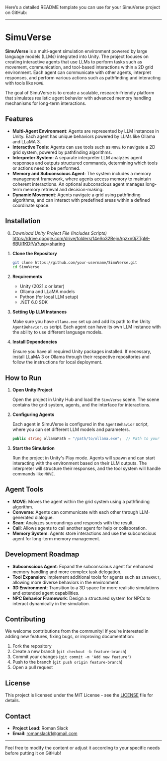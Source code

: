 Here’s a detailed README template you can use for your SimuVerse project on GitHub:

---

# SimuVerse

**SimuVerse** is a multi-agent simulation environment powered by large language models (LLMs) integrated into Unity. The project focuses on creating interactive agents that use LLMs to perform tasks such as movement, communication, and tool-based interactions within a 2D grid environment. Each agent can communicate with other agents, interpret responses, and perform various actions such as pathfinding and interacting with tools like `MOVE`. 

The goal of SimuVerse is to create a scalable, research-friendly platform that simulates realistic agent behavior with advanced memory handling mechanisms for long-term interactions.

## Features

- **Multi-Agent Environment**: Agents are represented by LLM instances in Unity. Each agent has unique behaviors powered by LLMs like Ollama and LLaMA 3.
- **Interactive Tools**: Agents can use tools such as `MOVE` to navigate a 2D grid system, powered by pathfinding algorithms.
- **Interpreter System**: A separate interpreter LLM analyzes agent responses and outputs structured commands, determining which tools or actions need to be performed.
- **Memory and Subconscious Agent**: The system includes a memory management framework, where agents access memory to maintain coherent interactions. An optional subconscious agent manages long-term memory retrieval and decision-making.
- **Dynamic Movement**: Agents navigate a grid using pathfinding algorithms, and can interact with predefined areas within a defined coordinate space.
  
## Installation

0. *Download Unity Project File (Includes Scripts)*
   https://drive.google.com/drive/folders/14eSo32BejnApzxn0jZTgM-6BUi1KDfVa?usp=sharing 

2. **Clone the Repository**

   ```bash
   git clone https://github.com/your-username/SimuVerse.git
   cd SimuVerse
   ```

3. **Requirements**

   - Unity (2021.x or later)
   - Ollama and LLaMA models
   - Python (for local LLM setup)
   - .NET 6.0 SDK

4. **Setting Up LLM Instances**

   Make sure you have `ollama.exe` set up and add its path to the Unity `AgentBehavior.cs` script. Each agent can have its own LLM instance with the ability to use different language models.

5. **Install Dependencies**

   Ensure you have all required Unity packages installed. If necessary, install LLaMA 3 or Ollama through their respective repositories and follow the instructions for local deployment.

## How to Run

1. **Open Unity Project**

   Open the project in Unity Hub and load the `SimuVerse` scene. The scene contains the grid system, agents, and the interface for interactions.

2. **Configuring Agents**

   Each agent in SimuVerse is configured in the `AgentBehavior` script, where you can set different LLM models and parameters.

   ```csharp
   public string ollamaPath = "/path/to/ollama.exe";  // Path to your Ollama model
   ```

3. **Start the Simulation**

   Run the project in Unity's Play mode. Agents will spawn and can start interacting with the environment based on their LLM outputs. The interpreter will structure their responses, and the tool system will handle commands like `MOVE`.

## Agent Tools

- **MOVE**: Moves the agent within the grid system using a pathfinding algorithm.
- **Converse**: Agents can communicate with each other through LLM-generated dialogue.
- **Scan**: Analyzes surroundings and responds with the result.
- **Call**: Allows agents to call another agent for help or collaboration.
- **Memory System**: Agents store interactions and use the subconscious agent for long-term memory management.

## Development Roadmap

- **Subconscious Agent**: Expand the subconscious agent for enhanced memory handling and more complex task delegation.
- **Tool Expansion**: Implement additional tools for agents such as `INTERACT`, allowing more diverse behaviors in the environment.
- **3D Environment**: Transition to a 3D space for more realistic simulations and extended agent capabilities.
- **NPC Behavior Framework**: Design a structured system for NPCs to interact dynamically in the simulation.

## Contributing

We welcome contributions from the community! If you're interested in adding new features, fixing bugs, or improving documentation:

1. Fork the repository
2. Create a new branch (`git checkout -b feature-branch`)
3. Commit your changes (`git commit -m 'Add new feature'`)
4. Push to the branch (`git push origin feature-branch`)
5. Open a pull request

## License

This project is licensed under the MIT License - see the [LICENSE](LICENSE) file for details.

## Contact

- **Project Lead**: Roman Slack
- **Email**: romanslack1@gmail.com

---

Feel free to modify the content or adjust it according to your specific needs before putting it on GitHub!
